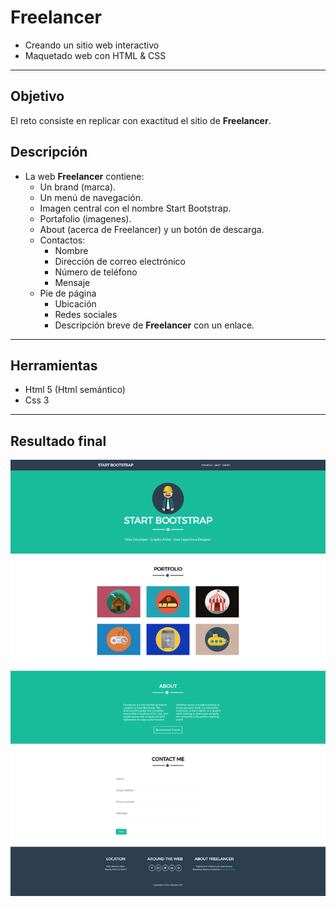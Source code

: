 # Freelancer

* Creando un sitio web interactivo
* Maquetado web con HTML & CSS

***

## Objetivo

El reto consiste en replicar con exactitud el sitio de **Freelancer**.


## Descripción
* La  web **Freelancer** contiene:
    * Un brand (marca).
    * Un menú de navegación.
    * Imagen central con el nombre Start Bootstrap.
    * Portafolio (imagenes).
    * About (acerca de Freelancer) y un botón de descarga.
    * Contactos:
        * Nombre
        * Dirección de correo electrónico
        * Número de teléfono
        * Mensaje
    * Pie de página
        * Ubicación
        * Redes sociales
        * Descripción breve de **Freelancer** con un enlace.
***

## Herramientas
* Html 5 (Html semántico)
* Css 3
***
## Resultado final
![recursos](assets/images/captura-freelancer.png)